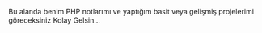 Bu alanda benim PHP notlarımı ve yaptığım basit veya gelişmiş projelerimi göreceksiniz Kolay Gelsin...
